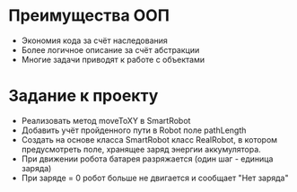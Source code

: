 # Преимущества ООП

* Экономия кода за счёт наследования
* Более логичное описание за счёт абстракции
* Многие задачи приводят к работе с объектами

# Задание к проекту

* Реализовать метод moveToXY в SmartRobot
* Добавить учёт пройденного пути в Robot поле pathLength
* Создать на основе класса SmartRobot класс RealRobot, в котором предусмотреть поле, хранящее заряд энергии аккумулятора. 
* При движении робота батарея разряжается (один шаг - единица заряда)
* При заряде = 0 робот больше не двигается и сообщает "Нет заряда"